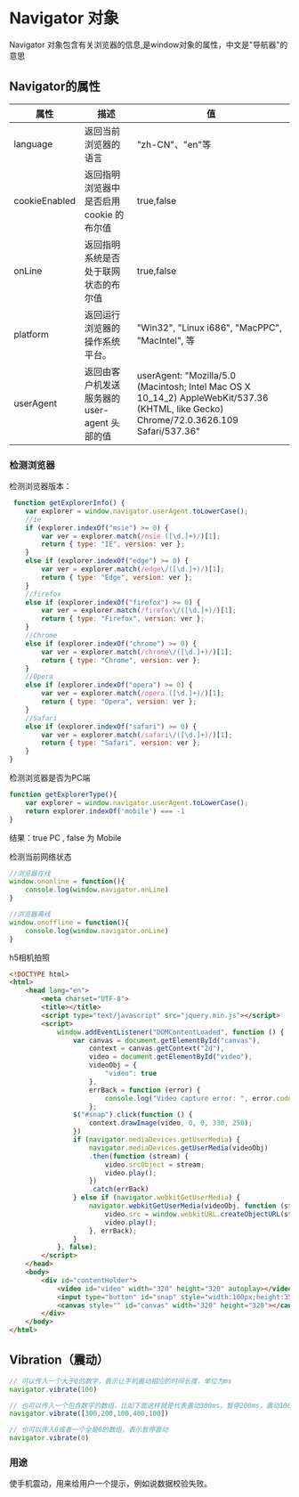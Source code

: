 # Navigator 对象
Navigator 对象包含有关浏览器的信息,是window对象的属性，中文是"导航器"的意思

## Navigator的属性
| 属性 | 描述 | 值 |
| ---- | ---- | ---- |
| language  |	返回当前浏览器的语言 | "zh-CN"、"en"等 |
|cookieEnabled | 返回指明浏览器中是否启用 cookie 的布尔值 | true,false |
|onLine	| 返回指明系统是否处于联网状态的布尔值 | true,false |
|platform	| 返回运行浏览器的操作系统平台。|  "Win32", "Linux i686", "MacPPC", "MacIntel", 等 |
|userAgent |	返回由客户机发送服务器的 user-agent 头部的值 | userAgent: "Mozilla/5.0 (Macintosh; Intel Mac OS X 10_14_2) AppleWebKit/537.36 (KHTML, like Gecko) Chrome/72.0.3626.109 Safari/537.36" |


### 检测浏览器
检测浏览器版本：
```js
 function getExplorerInfo() {
    var explorer = window.navigator.userAgent.toLowerCase();
    //ie
    if (explorer.indexOf("msie") >= 0) {
        var ver = explorer.match(/msie ([\d.]+)/)[1];
        return { type: "IE", version: ver };
    }
    else if (explorer.indexOf("edge") >= 0) {
        var ver = explorer.match(/edge\/([\d.]+)/)[1];
        return { type: "Edge", version: ver };
    }
    //firefox
    else if (explorer.indexOf("firefox") >= 0) {
        var ver = explorer.match(/firefox\/([\d.]+)/)[1];
        return { type: "Firefox", version: ver };
    }
    //Chrome
    else if (explorer.indexOf("chrome") >= 0) {
        var ver = explorer.match(/chrome\/([\d.]+)/)[1];
        return { type: "Chrome", version: ver };
    }
    //Opera
    else if (explorer.indexOf("opera") >= 0) {
        var ver = explorer.match(/opera.([\d.]+)/)[1];
        return { type: "Opera", version: ver };
    }
    //Safari
    else if (explorer.indexOf("safari") >= 0) {
        var ver = explorer.match(/safari\/([\d.]+)/)[1];
        return { type: "Safari", version: ver };
    }
}
```

检测浏览器是否为PC端
```js
function getExplorerType(){
    var explorer = window.navigator.userAgent.toLowerCase();
    return explorer.indexOf('mobile') === -1
}
```
结果：true PC , false 为 Mobile

检测当前网络状态
```js
//浏览器在线
window.ononline = function(){
    console.log(window.navigator.onLine)
}

//浏览器离线
window.onoffline = function(){
    console.log(window.navigator.onLine)
}
```


h5相机拍照
```html
<!DOCTYPE html>
<html>
    <head lang="en">
        <meta charset="UTF-8">
        <title></title>
        <script type="text/javascript" src="jquery.min.js"></script>
        <script>
            window.addEventListener("DOMContentLoaded", function () {
                var canvas = document.getElementById("canvas"),
                    context = canvas.getContext("2d"),
                    video = document.getElementById("video"),
                    videoObj = {
                        "video": true
                    },
                    errBack = function (error) {
                        console.log("Video capture error: ", error.code);
                    };
                $("#snap").click(function () {
                    context.drawImage(video, 0, 0, 330, 250);
                })
                if (navigator.mediaDevices.getUserMedia) {
                    navigator.mediaDevices.getUserMedia(videoObj)
                    .then(function (stream) {
                        video.srcObject = stream;
                        video.play();
                    })
                    .catch(errBack)
                } else if (navigator.webkitGetUserMedia) {
                    navigator.webkitGetUserMedia(videoObj, function (stream) {
                        video.src = window.webkitURL.createObjectURL(stream);
                        video.play();
                    }, errBack);
                }
            }, false);
        </script>
    </head>    
    <body>
        <div id="contentHolder">
            <video id="video" width="320" height="320" autoplay></video>
            <input type="button" id="snap" style="width:100px;height:35px;" value="拍 照" />
            <canvas style="" id="canvas" width="320" height="320"></canvas>
        </div>
    </body>
</html>
```



## Vibration（震动）
```js
// 可以传入一个大于0的数字，表示让手机震动相应的时间长度，单位为ms
navigator.vibrate(100)

// 也可以传入一个包含数字的数组，比如下面这样就是代表震动300ms，暂停200ms，震动100ms，暂停400ms，震动100ms
navigator.vibrate([300,200,100,400,100])

// 也可以传入0或者一个全是0的数组，表示暂停震动
navigator.vibrate(0)
```

### 用途
使手机震动，用来给用户一个提示，例如说数据校验失败。



<!--
![震动兼容性](assets/002/05-1545359841000.png) -->
